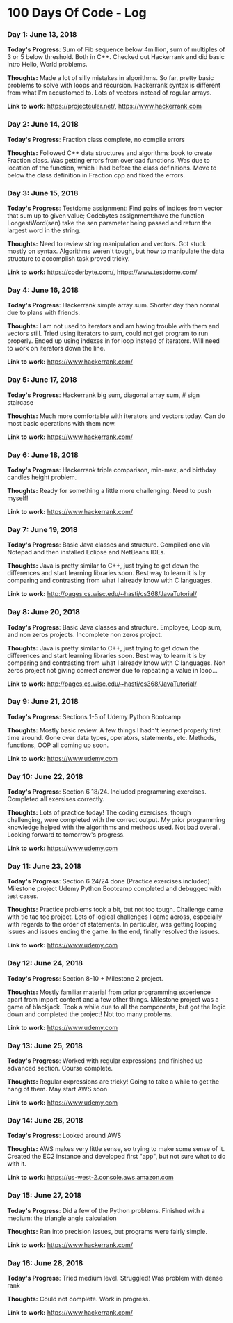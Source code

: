 # 100 Days Of Code - Log

 ### Day 1: June 13, 2018

**Today's Progress**: Sum of Fib sequence below 4million, sum of multiples of 3 or 5 below threshold. Both in C++. Checked out Hackerrank and did basic intro Hello, World problems.

**Thoughts:** Made a lot of silly mistakes in algorithms. So far, pretty basic problems to solve with loops and recursion. Hackerrank syntax is different from what I'm accustomed to. Lots of vectors instead of regular arrays.

**Link to work:** 
https://projecteuler.net/, https://www.hackerrank.com

 ### Day 2: June 14, 2018

**Today's Progress**: Fraction class complete, no compile errors

**Thoughts:** Followed C++ data structures and algorithms book to create Fraction class. Was getting errors from overload functions. Was due to location of the function, which I had before the class definitions. Move to below the class definition in Fraction.cpp and fixed the errors.

 ### Day 3: June 15, 2018

**Today's Progress**: Testdome assignment: Find pairs of indices from vector that sum up to given value; Codebytes assignment:have the function LongestWord(sen) take the sen parameter being passed and return the largest word in the string.

**Thoughts:** Need to review string manipulation and vectors. Got stuck mostly on syntax. Algorithms weren't tough, but how to manipulate the data structure to accomplish task proved tricky.

**Link to work:** 
https://coderbyte.com/, https://www.testdome.com/

 ### Day 4: June 16, 2018

**Today's Progress**: Hackerrank simple array sum. Shorter day than normal due to plans with friends.

**Thoughts:** I am not used to iterators and am having trouble with them and vectors still. Tried using iterators to sum, could not get program to run properly. Ended up using indexes in for loop instead of iterators. Will need to work on iterators down the line.

**Link to work:** 
https://www.hackerrank.com/

 ### Day 5: June 17, 2018

**Today's Progress**: Hackerrank big sum, diagonal array sum, # sign staircase

**Thoughts:** Much more comfortable with iterators and vectors today. Can do most basic operations with them now.

**Link to work:** 
https://www.hackerrank.com/

### Day 6: June 18, 2018

**Today's Progress**: Hackerrank triple comparison, min-max, and birthday candles height problem.

**Thoughts:** Ready for something a little more challenging. Need to push myself!

**Link to work:** 
https://www.hackerrank.com/

### Day 7: June 19, 2018

**Today's Progress**: Basic Java classes and structure. Compiled one via Notepad and then installed Eclipse and NetBeans IDEs.

**Thoughts:** Java is pretty similar to C++, just trying to get down the differences and start learning libraries soon. Best way to learn it is by comparing and contrasting from what I already know with C languages.

**Link to work:** 
http://pages.cs.wisc.edu/~hasti/cs368/JavaTutorial/

### Day 8: June 20, 2018

**Today's Progress**: Basic Java classes and structure. Employee, Loop sum, and non zeros projects. Incomplete non zeros project.

**Thoughts:** Java is pretty similar to C++, just trying to get down the differences and start learning libraries soon. Best way to learn it is by comparing and contrasting from what I already know with C languages. Non zeros project not giving correct answer due to repeating a value in loop...

**Link to work:** 
http://pages.cs.wisc.edu/~hasti/cs368/JavaTutorial/

### Day 9: June 21, 2018

**Today's Progress**: Sections 1-5 of Udemy Python Bootcamp

**Thoughts:** Mostly basic review. A few things I hadn't learned properly first time around. Gone over data types, operators, statements, etc. Methods, functions, OOP all coming up soon.

**Link to work:** 
https://www.udemy.com
### Day 10: June 22, 2018

**Today's Progress**: Section 6 18/24. Included programming exercises. Completed all exersises correctly.

**Thoughts:** Lots of practice today! The coding exercises, though challenging, were completed with the correct output. My prior programming knowledge helped with the algorithms and methods used. Not bad overall. Looking forward to tomorrow's progress.

**Link to work:** 
https://www.udemy.com
### Day 11: June 23, 2018

**Today's Progress**: Section 6 24/24 done (Practice exercises included). Milestone project Udemy Python Bootcamp completed and debugged with test cases.

**Thoughts:** Practice problems took a bit, but not too tough. Challenge came with tic tac toe project. Lots of logical challenges I came across, especially with regards to the order of statements. In particular, was getting looping issues and issues ending the game. In the end, finally resolved the issues.

**Link to work:** 
https://www.udemy.com
### Day 12: June 24, 2018

**Today's Progress**: Section 8-10 + Milestone 2 project.

**Thoughts:** Mostly familiar material from prior programming experience apart from import content and a few other things. Milestone project was a game of blackjack. Took a while due to all the components, but got the logic down and completed the project! Not too many problems.

**Link to work:** 
https://www.udemy.com
### Day 13: June 25, 2018

**Today's Progress**: Worked with regular expressions and finished up advanced section. Course complete.

**Thoughts:** Regular expressions are tricky! Going to take a while to get the hang of them. May start AWS soon

**Link to work:** 
https://www.udemy.com


### Day 14: June 26, 2018

**Today's Progress**: Looked around AWS

**Thoughts:** AWS makes very little sense, so trying to make some sense of it. Created the EC2 instance and developed first "app", but not sure what to do with it.

**Link to work:** 
https://us-west-2.console.aws.amazon.com

### Day 15: June 27, 2018

**Today's Progress**: Did a few of the Python problems. Finished with a medium: the triangle angle calculation

**Thoughts:** Ran into precision issues, but programs were fairly simple.

**Link to work:** 
https://www.hackerrank.com/
### Day 16: June 28, 2018

**Today's Progress**: Tried medium level. Struggled! Was problem with dense rank

**Thoughts:** Could not complete. Work in progress.

**Link to work:** 
https://www.hackerrank.com/
